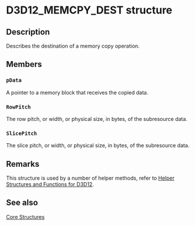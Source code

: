 # D3D12_MEMCPY_DEST structure

## Description

Describes the destination of a memory copy operation.

## Members

### `pData`

A pointer to a memory block that receives the copied data.

### `RowPitch`

The row pitch, or width, or physical size, in bytes, of the subresource data.

### `SlicePitch`

The slice pitch, or width, or physical size, in bytes, of the subresource data.

## Remarks

This structure is used by a number of helper methods, refer to [Helper Structures and Functions for D3D12](https://learn.microsoft.com/windows/desktop/direct3d12/helper-structures-and-functions-for-d3d12).

## See also

[Core Structures](https://learn.microsoft.com/windows/desktop/direct3d12/direct3d-12-structures)